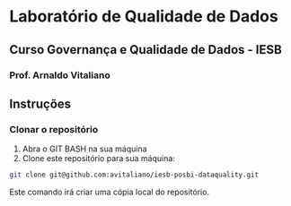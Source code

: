 # Laboratório de Qualidade de Dados
## Curso Governança e Qualidade de Dados - IESB
### Prof. Arnaldo Vitaliano

## Instruções

### Clonar o repositório
1. Abra o GIT BASH na sua máquina
2. Clone este repositório para sua máquina:
```bash
git clone git@github.com:avitaliano/iesb-posbi-dataquality.git
```
Este comando irá criar uma cópia local do repositório.

### 


